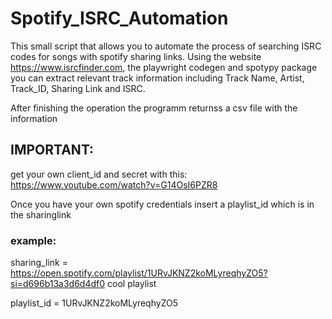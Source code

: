 # Spotify_ISRC_Automation

This small script that allows you to automate the process of searching ISRC codes for songs with spotify sharing links.
Using the website https://www.isrcfinder.com, the playwright codegen and spotypy package you can extract relevant track information
including Track Name, Artist, Track_ID, Sharing Link and ISRC. 

After finishing the operation the programm returnss a csv file with the information

## IMPORTANT:
get your own client_id and secret with this: https://www.youtube.com/watch?v=G14OsI6PZR8

Once you have your own spotify credentials insert a playlist_id which is in the sharinglink

### example: 
sharing_link = https://open.spotify.com/playlist/1URvJKNZ2koMLyreqhyZO5?si=d696b13a3d6d4df0
cool playlist

playlist_id = 1URvJKNZ2koMLyreqhyZO5
